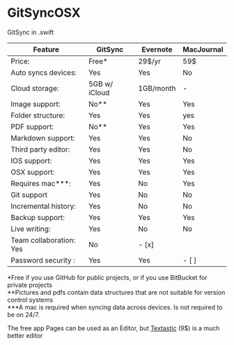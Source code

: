 # GitSyncOSX
GitSync in .swift


Feature  | GitSync | Evernote | MacJournal 
---------------- | ---------- | ----------| -------
Price: | Free* | 29$/yr | 59$ 
Auto syncs devices: | Yes | Yes | No
Cloud storage: | 5GB w/ iCloud | 1GB/month | -
Image support: | No** | Yes | Yes
Folder structure: | Yes | Yes | yes 
PDF support: | No** | Yes | Yes
Markdown support: | Yes | Yes | No
Third party editor: | Yes | Yes | No
IOS support: | Yes | Yes | Yes
OSX support: | Yes | Yes | Yes
Requires mac***: | Yes | No | Yes
Git support | Yes | No | No
Incremental history: | Yes | No | No
Backup support: | Yes | Yes | Yes
Live writing: | Yes | No | No
Team collaboration: Yes | No | - [x]
Password security : | Yes | Yes | - [ ]

\*Free if you use GitHub for public projects, or if you use BitBucket for private projects  
\*\*Pictures and pdfs contain data structures that are not suitable for version control systems  
\*\*\*A mac is required when syncing data across devices. Is not required to be on 24/7. 

The free app Pages can be used as an Editor, but [Textastic](http://www.textasticapp.com) (9$) is a much better editor